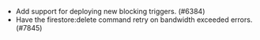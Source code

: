 - Add support for deploying new blocking triggers. (#6384)
- Have the firestore:delete command retry on bandwidth exceeded errors. (#7845)
